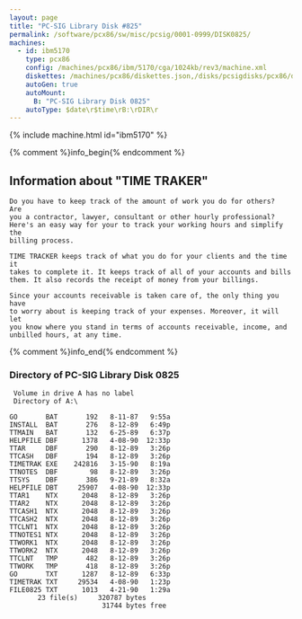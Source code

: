 ```yaml
---
layout: page
title: "PC-SIG Library Disk #825"
permalink: /software/pcx86/sw/misc/pcsig/0001-0999/DISK0825/
machines:
  - id: ibm5170
    type: pcx86
    config: /machines/pcx86/ibm/5170/cga/1024kb/rev3/machine.xml
    diskettes: /machines/pcx86/diskettes.json,/disks/pcsigdisks/pcx86/diskettes.json
    autoGen: true
    autoMount:
      B: "PC-SIG Library Disk 0825"
    autoType: $date\r$time\rB:\rDIR\r
---
```


{% include machine.html id="ibm5170" %}

{% comment %}info_begin{% endcomment %}

## Information about "TIME TRAKER"

    Do you have to keep track of the amount of work you do for others?  Are
    you a contractor, lawyer, consultant or other hourly professional?
    Here's an easy way for your to track your working hours and simplify the
    billing process.
    
    TIME TRACKER keeps track of what you do for your clients and the time it
    takes to complete it. It keeps track of all of your accounts and bills
    them. It also records the receipt of money from your billings.
    
    Since your accounts receivable is taken care of, the only thing you have
    to worry about is keeping track of your expenses. Moreover, it will let
    you know where you stand in terms of accounts receivable, income, and
    unbilled hours, at any time.
{% comment %}info_end{% endcomment %}


### Directory of PC-SIG Library Disk 0825

     Volume in drive A has no label
     Directory of A:\

    GO       BAT       192   8-11-87   9:55a
    INSTALL  BAT       276   8-12-89   6:49p
    TTMAIN   BAT       132   6-25-89   6:37p
    HELPFILE DBF      1378   4-08-90  12:33p
    TTAR     DBF       290   8-12-89   3:26p
    TTCASH   DBF       194   8-12-89   3:26p
    TIMETRAK EXE    242816   3-15-90   8:19a
    TTNOTES  DBF        98   8-12-89   3:26p
    TTSYS    DBF       386   9-21-89   8:32a
    HELPFILE DBT     25907   4-08-90  12:33p
    TTAR1    NTX      2048   8-12-89   3:26p
    TTAR2    NTX      2048   8-12-89   3:26p
    TTCASH1  NTX      2048   8-12-89   3:26p
    TTCASH2  NTX      2048   8-12-89   3:26p
    TTCLNT1  NTX      2048   8-12-89   3:26p
    TTNOTES1 NTX      2048   8-12-89   3:26p
    TTWORK1  NTX      2048   8-12-89   3:26p
    TTWORK2  NTX      2048   8-12-89   3:26p
    TTCLNT   TMP       482   8-12-89   3:26p
    TTWORK   TMP       418   8-12-89   3:26p
    GO       TXT      1287   8-12-89   6:33p
    TIMETRAK TXT     29534   4-08-90   1:23p
    FILE0825 TXT      1013   4-21-90   1:29a
           23 file(s)     320787 bytes
                           31744 bytes free
